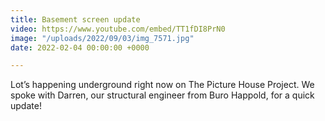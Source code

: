 ```yaml
---
title: Basement screen update
video: https://www.youtube.com/embed/TT1fDI8PrN0
image: "/uploads/2022/09/03/img_7571.jpg"
date: 2022-02-04 00:00:00 +0000

---
```

Lot’s happening underground right now on The Picture House Project. We spoke with Darren, our structural engineer from Buro Happold, for a quick update!